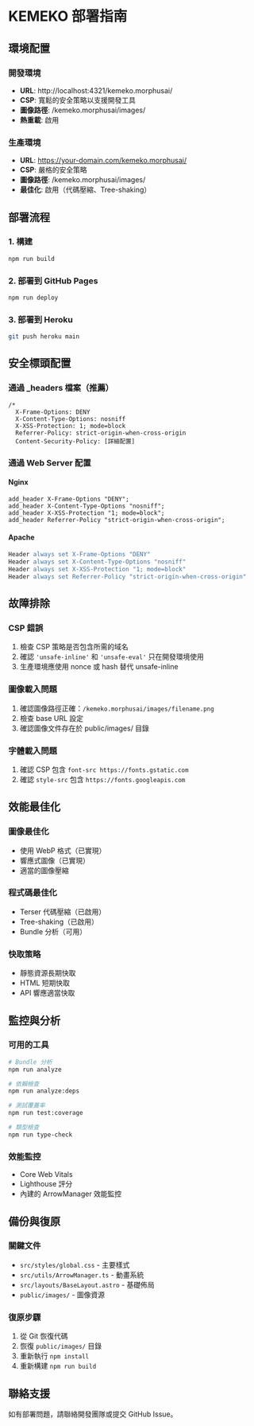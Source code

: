 # KEMEKO 部署指南

## 環境配置

### 開發環境
- **URL**: http://localhost:4321/kemeko.morphusai/
- **CSP**: 寬鬆的安全策略以支援開發工具
- **圖像路徑**: /kemeko.morphusai/images/
- **熱重載**: 啟用

### 生產環境
- **URL**: https://your-domain.com/kemeko.morphusai/
- **CSP**: 嚴格的安全策略
- **圖像路徑**: /kemeko.morphusai/images/
- **最佳化**: 啟用（代碼壓縮、Tree-shaking）

## 部署流程

### 1. 構建
```bash
npm run build
```

### 2. 部署到 GitHub Pages
```bash
npm run deploy
```

### 3. 部署到 Heroku
```bash
git push heroku main
```

## 安全標頭配置

### 通過 _headers 檔案（推薦）
```
/*
  X-Frame-Options: DENY
  X-Content-Type-Options: nosniff
  X-XSS-Protection: 1; mode=block
  Referrer-Policy: strict-origin-when-cross-origin
  Content-Security-Policy: [詳細配置]
```

### 通過 Web Server 配置
#### Nginx
```nginx
add_header X-Frame-Options "DENY";
add_header X-Content-Type-Options "nosniff";
add_header X-XSS-Protection "1; mode=block";
add_header Referrer-Policy "strict-origin-when-cross-origin";
```

#### Apache
```apache
Header always set X-Frame-Options "DENY"
Header always set X-Content-Type-Options "nosniff"
Header always set X-XSS-Protection "1; mode=block"
Header always set Referrer-Policy "strict-origin-when-cross-origin"
```

## 故障排除

### CSP 錯誤
1. 檢查 CSP 策略是否包含所需的域名
2. 確認 `'unsafe-inline'` 和 `'unsafe-eval'` 只在開發環境使用
3. 生產環境應使用 nonce 或 hash 替代 unsafe-inline

### 圖像載入問題
1. 確認圖像路徑正確：`/kemeko.morphusai/images/filename.png`
2. 檢查 base URL 設定
3. 確認圖像文件存在於 public/images/ 目錄

### 字體載入問題
1. 確認 CSP 包含 `font-src https://fonts.gstatic.com`
2. 確認 `style-src` 包含 `https://fonts.googleapis.com`

## 效能最佳化

### 圖像最佳化
- 使用 WebP 格式（已實現）
- 響應式圖像（已實現）
- 適當的圖像壓縮

### 程式碼最佳化
- Terser 代碼壓縮（已啟用）
- Tree-shaking（已啟用）
- Bundle 分析（可用）

### 快取策略
- 靜態資源長期快取
- HTML 短期快取
- API 響應適當快取

## 監控與分析

### 可用的工具
```bash
# Bundle 分析
npm run analyze

# 依賴檢查
npm run analyze:deps

# 測試覆蓋率
npm run test:coverage

# 類型檢查
npm run type-check
```

### 效能監控
- Core Web Vitals
- Lighthouse 評分
- 內建的 ArrowManager 效能監控

## 備份與復原

### 關鍵文件
- `src/styles/global.css` - 主要樣式
- `src/utils/ArrowManager.ts` - 動畫系統
- `src/layouts/BaseLayout.astro` - 基礎佈局
- `public/images/` - 圖像資源

### 復原步驟
1. 從 Git 恢復代碼
2. 恢復 `public/images/` 目錄
3. 重新執行 `npm install`
4. 重新構建 `npm run build`

## 聯絡支援

如有部署問題，請聯絡開發團隊或提交 GitHub Issue。